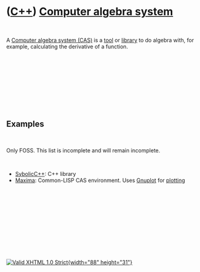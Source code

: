 



 

 

 

 

 

([C++](Cpp.htm)) [Computer algebra system](CppCas.htm)
======================================================

 

A [Computer algebra system (CAS)](CppCas.htm) is a [tool](Tools.htm) or
[library](CppLibrary.htm) to do algebra with, for example, calculating
the derivative of a function.

 

 

 

 

 

Examples
--------

 

Only FOSS. This list is incomplete and will remain incomplete.

 

-   [SybolicC++](CppSymbolicCpp.htm): C++ library
-   [Maxima](ToolMaxima.htm): Common-LISP CAS environment. Uses
    [Gnuplot](CppGnuplot.htm) for [plotting](CppPlot.htm)

 

 

 

 

 





 

[![Valid XHTML 1.0 Strict](valid-xhtml10.png){width="88"
height="31"}](http://validator.w3.org/check?uri=referer)
